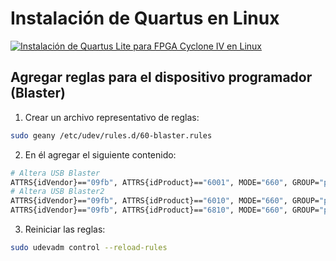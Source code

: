 # Instalación de Quartus en Linux

[![Instalación de Quartus Lite para FPGA Cyclone IV en Linux](https://img.youtube.com/vi/jhNEbPWZCAY/0.jpg)](https://www.youtube.com/watch?v=jhNEbPWZCAY "Instalación de Quartus Lite para FPGA Cyclone IV en Linux")

## Agregar reglas para el dispositivo programador (Blaster)

1. Crear un archivo representativo de reglas:
```bash
sudo geany /etc/udev/rules.d/60-blaster.rules
```
2. En él agregar el siguiente contenido:

```bash
# Altera USB Blaster
ATTRS{idVendor}=="09fb", ATTRS{idProduct}=="6001", MODE="660", GROUP="plugdev", TAG+="uaccess"
# Altera USB Blaster2
ATTRS{idVendor}=="09fb", ATTRS{idProduct}=="6010", MODE="660", GROUP="plugdev", TAG+="uaccess"
ATTRS{idVendor}=="09fb", ATTRS{idProduct}=="6810", MODE="660", GROUP="plugdev", TAG+="uaccess"
```

3. Reiniciar las reglas:
```bash
sudo udevadm control --reload-rules
```
